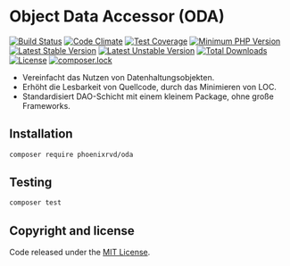 # Object Data Accessor (ODA)


[![Build Status](https://travis-ci.org/phoenixrvd/oda.png?branch=master)](https://travis-ci.org/phoenixrvd/oda)
[![Code Climate](https://codeclimate.com/github/phoenixrvd/oda.png)](https://codeclimate.com/github/phoenixrvd/oda)
[![Test Coverage](https://codeclimate.com/github/phoenixrvd/oda/badges/coverage.svg)](https://codeclimate.com/github/phoenixrvd/oda/coverage)
[![Minimum PHP Version](https://img.shields.io/badge/php-%3E%3D%205.6-8892BF.svg)](https://php.net/)
[![Latest Stable Version](https://poser.pugx.org/phoenixrvd/oda/v/stable.svg)](https://packagist.org/packages/phoenixrvd/oda)
[![Latest Unstable Version](https://poser.pugx.org/phoenixrvd/oda/v/unstable.svg)](https://packagist.org/packages/phoenixrvd/oda)
[![Total Downloads](https://poser.pugx.org/phoenixrvd/oda/downloads.svg)](https://packagist.org/packages/phoenixrvd/oda)
[![License](https://poser.pugx.org/phoenixrvd/oda/license)](https://packagist.org/packages/phoenixrvd/oda)
[![composer.lock](https://poser.pugx.org/phoenixrvd/oda/composerlock)](https://packagist.org/packages/phoenixrvd/oda)

* Vereinfacht das Nutzen von Datenhaltungsobjekten.
* Erhöht die Lesbarkeit von Quellcode, durch das Minimieren von LOC.
* Standardisiert DAO-Schicht mit einem kleinem Package, ohne große Frameworks.
 
## Installation

```bash
composer require phoenixrvd/oda
```
## Testing

```bash
composer test
```

## Copyright and license

Code released under the [MIT License](LICENSE). 
